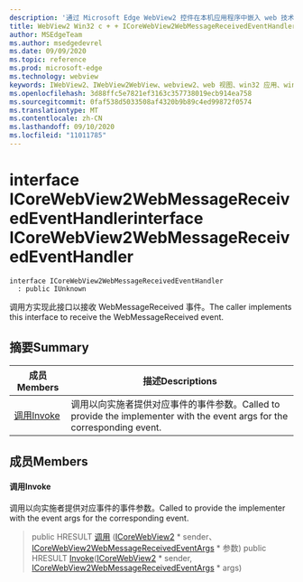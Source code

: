 ```yaml
---
description: '通过 Microsoft Edge WebView2 控件在本机应用程序中嵌入 web 技术 (HTML、CSS 和 JavaScript) '
title: WebView2 Win32 c + + ICoreWebView2WebMessageReceivedEventHandler
author: MSEdgeTeam
ms.author: msedgedevrel
ms.date: 09/09/2020
ms.topic: reference
ms.prod: microsoft-edge
ms.technology: webview
keywords: IWebView2、IWebView2WebView、webview2、web 视图、win32 应用、win32、edge、ICoreWebView2、ICoreWebView2Controller、浏览器控件、边缘 html、ICoreWebView2WebMessageReceivedEventHandler
ms.openlocfilehash: 3d88ffc5e7821ef3163c357738019ecb914ea758
ms.sourcegitcommit: 0faf538d5033508af4320b9b89c4ed99872f0574
ms.translationtype: MT
ms.contentlocale: zh-CN
ms.lasthandoff: 09/10/2020
ms.locfileid: "11011785"
---
```

# <span data-ttu-id="a2064-104">interface ICoreWebView2WebMessageReceivedEventHandler</span><span class="sxs-lookup"><span data-stu-id="a2064-104">interface ICoreWebView2WebMessageReceivedEventHandler</span></span> 

```
interface ICoreWebView2WebMessageReceivedEventHandler
  : public IUnknown
```

<span data-ttu-id="a2064-105">调用方实现此接口以接收 WebMessageReceived 事件。</span><span class="sxs-lookup"><span data-stu-id="a2064-105">The caller implements this interface to receive the WebMessageReceived event.</span></span>

## <span data-ttu-id="a2064-106">摘要</span><span class="sxs-lookup"><span data-stu-id="a2064-106">Summary</span></span>

 <span data-ttu-id="a2064-107">成员</span><span class="sxs-lookup"><span data-stu-id="a2064-107">Members</span></span>                        | <span data-ttu-id="a2064-108">描述</span><span class="sxs-lookup"><span data-stu-id="a2064-108">Descriptions</span></span>
--------------------------------|---------------------------------------------
[<span data-ttu-id="a2064-109">调用</span><span class="sxs-lookup"><span data-stu-id="a2064-109">Invoke</span></span>](#invoke) | <span data-ttu-id="a2064-110">调用以向实施者提供对应事件的事件参数。</span><span class="sxs-lookup"><span data-stu-id="a2064-110">Called to provide the implementer with the event args for the corresponding event.</span></span>

## <span data-ttu-id="a2064-111">成员</span><span class="sxs-lookup"><span data-stu-id="a2064-111">Members</span></span>

#### <span data-ttu-id="a2064-112">调用</span><span class="sxs-lookup"><span data-stu-id="a2064-112">Invoke</span></span> 

<span data-ttu-id="a2064-113">调用以向实施者提供对应事件的事件参数。</span><span class="sxs-lookup"><span data-stu-id="a2064-113">Called to provide the implementer with the event args for the corresponding event.</span></span>

> <span data-ttu-id="a2064-114">public HRESULT [调用](#invoke) ([ICoreWebView2](icorewebview2.md) \* sender、 [ICoreWebView2WebMessageReceivedEventArgs](icorewebview2webmessagereceivedeventargs.md) \* 参数) </span><span class="sxs-lookup"><span data-stu-id="a2064-114">public HRESULT [Invoke](#invoke)([ICoreWebView2](icorewebview2.md) \* sender, [ICoreWebView2WebMessageReceivedEventArgs](icorewebview2webmessagereceivedeventargs.md) \* args)</span></span>


